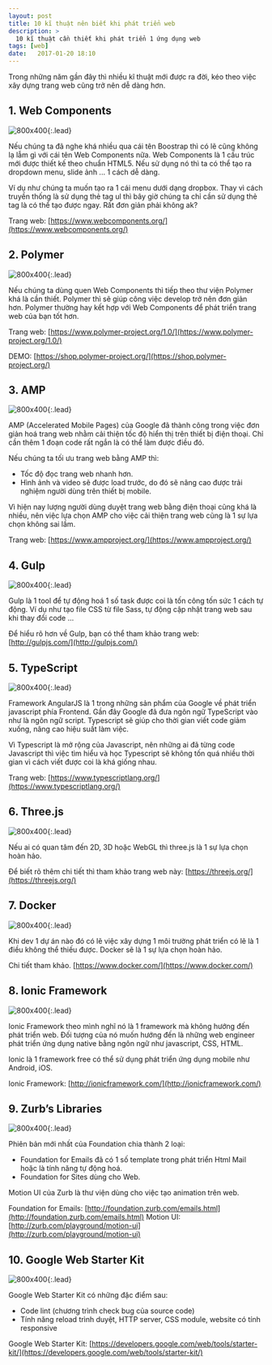```yaml
---
layout: post
title: 10 kĩ thuật nên biết khi phát triển web
description: >
  10 kĩ thuật cần thiết khi phát triển 1 ứng dụng web
tags: [web]
date:   2017-01-20 18:10
---
```


Trong những năm gần đây thì nhiều kĩ thuật mới được ra đời, kéo theo việc xây dựng trang web cũng trở nên dễ dàng hơn.

## 1. Web Components


![800x400](https://static.techacademy.jp/magazine/wp-content/uploads/2017/01/01-webcomponents-homepage.jpg){:.lead}

Nếu chúng ta đã nghe khá nhiều qua cái tên Boostrap thì có lẽ cũng không lạ lẫm gì với cái tên Web Components nữa.
Web Components là 1 cấu trúc mới được thiết kế theo chuẩn HTML5. Nếu sử dụng nó thì ta có thể tạo ra dropdown menu, slide ảnh ... 1 cách dễ dàng.

Ví dụ như chúng ta muốn tạo ra 1 cái menu dưới dạng dropbox. Thay vì cách truyền thống là sử dụng thẻ tag ul thì bây giờ chúng ta chỉ cần sử dụng thẻ tag
là có thể tạo được ngay. Rất đơn giản phải không ak?

Trang web: [https://www.webcomponents.org/](https://www.webcomponents.org/)


## 2. Polymer


![800x400](https://static.techacademy.jp/magazine/wp-content/uploads/2017/01/02-polymer-project-homepage.jpg){:.lead}


Nếu chúng ta dùng quen Web Components thì tiếp theo thư viện Polymer khá là cần thiết. Polymer thì sẽ giúp công việc develop trở nên đơn giản hơn.
Polymer thường hay kết hợp với Web Components để phát triển trang web của bạn tốt hơn.

Trang web: [https://www.polymer-project.org/1.0/](https://www.polymer-project.org/1.0/)

DEMO: [https://shop.polymer-project.org/](https://shop.polymer-project.org/)

## 3. AMP

![800x400](https://static.techacademy.jp/magazine/wp-content/uploads/2017/01/03-washington-post-amp-pages.jpg){:.lead}

AMP (Accelerated Mobile Pages) của Google đã thành công trong việc đơn giản hoá trang web nhằm cải thiện tốc độ hiển thị trên thiết bị điện thoại.
Chỉ cần thêm 1 đoạn code rất ngắn là có thể làm được điều đó.

Nếu chúng ta tối ưu trang web bằng AMP thì:

- Tốc độ đọc trang web nhanh hơn.
- Hình ảnh và video sẽ được load trước, do đó sẽ nâng cao được trải nghiệm người dùng trên thiết bị mobile.

Vì hiện nay lượng người dùng duyệt trang web bằng điện thoại cũng khá là nhiều, nên việc lựa chọn AMP cho việc cải thiện trang web
cũng là 1 sự lựa chọn không sai lầm.


Trang web: [https://www.ampproject.org/](https://www.ampproject.org/)

## 4. Gulp

![800x400](https://static.techacademy.jp/magazine/wp-content/uploads/2017/01/04-gulpjs-homepage.jpg){:.lead}

Gulp là 1 tool để tự động hoá 1 số task được coi là tốn công tốn sức 1 cách tự động. 
Ví dụ như tạo file CSS từ file Sass, tự động cập nhật trang web sau khi thay đổi code ...

Để hiểu rõ hơn về Gulp, bạn có thể tham khảo trang web: [http://gulpjs.com/](http://gulpjs.com/)

## 5. TypeScript

![800x400](https://static.techacademy.jp/magazine/wp-content/uploads/2017/01/05-typescript-homepage.jpg){:.lead}

Framework AngularJS là 1 trong những sản phẩm của Google về phát triển javascript phía Frontend. Gần đây Google đã đưa ngôn ngữ TypeScript vào như là ngôn ngữ script.
Typescript sẽ giúp cho thời gian viết code giảm xuống, nâng cao hiệu suất làm việc.

Vì Typescript là mở rộng của Javascript, nên những ai đã từng code Javascript thì việc tìm hiểu và học Typescript sẽ không tốn quá nhiều thời gian vì cách viết được coi là khá giống nhau.

Trang web: [https://www.typescriptlang.org/](https://www.typescriptlang.org/)

## 6. Three.js

![800x400](https://static.techacademy.jp/magazine/wp-content/uploads/2017/01/06-threejs-homepage.jpg){:.lead}

Nếu ai có quan tâm đến 2D, 3D hoặc WebGL thì three.js là 1 sự lựa chọn hoàn hảo.

Để biết rõ thêm chi tiết thì tham khảo trang web này: [https://threejs.org/](https://threejs.org/)

## 7. Docker

![800x400](https://static.techacademy.jp/magazine/wp-content/uploads/2017/01/07-docker-homepage.jpg){:.lead}

Khi dev 1 dự án nào đó có lẽ việc xây dựng 1 môi trường phát triển có lẽ là 1 điều không thể thiếu được. Docker sẽ là 1 sự lựa chọn hoàn hảo.

Chi tiết tham khảo. [https://www.docker.com/](https://www.docker.com/)

## 8. Ionic Framework

![800x400](https://static.techacademy.jp/magazine/wp-content/uploads/2017/01/08-ionic-framework-development.jpg){:.lead}

Ionic Framework theo mình nghĩ nó là 1 framework mà không hướng đến phát triển web. Đối tượng của nó muốn hướng đến là những web engineer phát triển ứng dụng native bằng ngôn ngữ như javascript, CSS, HTML.

Ionic là 1 framework free có thể sử dụng phát triển ứng dụng mobile như Android, iOS.

Ionic Framework: [http://ionicframework.com/](http://ionicframework.com/)

## 9. Zurb’s Libraries

![800x400](https://static.techacademy.jp/magazine/wp-content/uploads/2017/01/09-zurb-foundation-motion-ui.jpg){:.lead}

Phiên bản mới nhất của Foundation chia thành 2 loại:

- Foundation for Emails đã có 1 số template trong phát triển Html Mail hoặc là tính năng tự động hoá.
- Foundation for Sites dùng cho Web.

Motion UI của Zurb là thư viện dùng cho việc tạo animation trên web.

Foundation for Emails: [http://foundation.zurb.com/emails.html](http://foundation.zurb.com/emails.html)
Motion UI: [http://zurb.com/playground/motion-ui](http://zurb.com/playground/motion-ui)


## 10. Google Web Starter Kit

![800x400](https://static.techacademy.jp/magazine/wp-content/uploads/2017/01/10-google-web-starter-kit.jpg){:.lead}

Google Web Starter Kit có những đặc điểm sau:

- Code lint (chương trình check bug của source code)
- Tính năng reload trình duyệt, HTTP server, CSS module, website có tính responsive 

Google Web Starter Kit:  [https://developers.google.com/web/tools/starter-kit/](https://developers.google.com/web/tools/starter-kit/)


